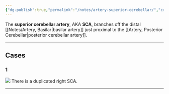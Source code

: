 ```yaml
---
{"dg-publish":true,"permalink":"/notes/artery-superior-cerebellar/","created":"2023-10-07T16:09:46.177-07:00","updated":"2023-10-07T16:19:04.202-07:00"}
---
```


The **superior cerebellar artery**, AKA **SCA**, branches off the distal [[Notes/Artery, Basilar\|basilar artery]] just proximal to the [[Artery, Posterior Cerebellar\|posterior cerebellar artery]]. 

---

## Cases
### 1

![](https://i.imgur.com/m9hThNg.jpg)
There is a duplicated right SCA.

---